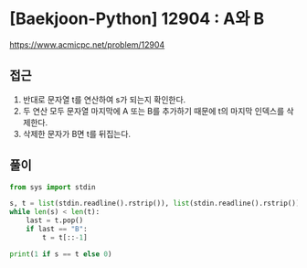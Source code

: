 [Baekjoon-Python] 12904 : A와 B
=
<https://www.acmicpc.net/problem/12904>


접근
--


1. 반대로 문자열 t를 연산하여 s가 되는지 확인한다.
2. 두 연산 모두 문자열 마지막에 A 또는 B를 추가하기 때문에 t의 마지막 인덱스를 삭제한다.
3. 삭제한 문자가 B면 t를 뒤집는다.


풀이
--



```python
from sys import stdin

s, t = list(stdin.readline().rstrip()), list(stdin.readline().rstrip())
while len(s) < len(t):
    last = t.pop()
    if last == "B":
        t = t[::-1]

print(1 if s == t else 0)
```

